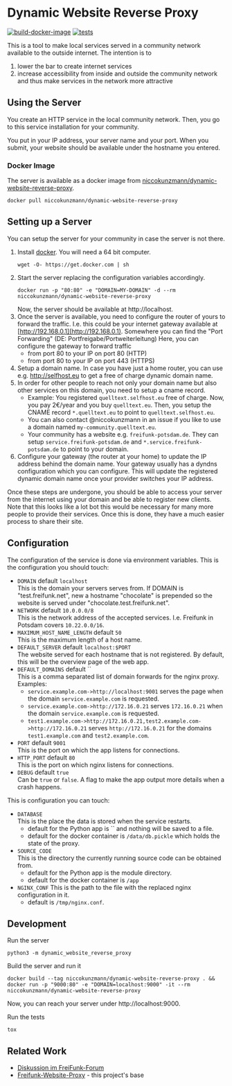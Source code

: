 Dynamic Website Reverse Proxy
=============================

[![build-docker-image](https://github.com/AmmanVMS/dynamic-website-reverse-proxy/actions/workflows/build-docker-image.yml/badge.svg)](https://github.com/AmmanVMS/dynamic-website-reverse-proxy/actions/workflows/build-docker-image.yml)
[![tests](https://github.com/AmmanVMS/dynamic-website-reverse-proxy/actions/workflows/tests.yml/badge.svg)](https://github.com/AmmanVMS/dynamic-website-reverse-proxy/actions/workflows/tests.yml)

This is a tool to make local services served in a community network available to the outside internet.
The intention is to
1. lower the bar to create internet services
2. increase accessibility from inside and outside the community network and thus make services in the network more attractive

Using the Server
----------------

You create an HTTP service in the local community network.
Then, you go to this service installation for your community.

You put in your IP address, your server name and your port.
When you submit, your website should be available under the hostname you entered.

### Docker Image

The server is available as a docker image from [niccokunzmann/dynamic-website-reverse-proxy](https://hub.docker.com/r/niccokunzmann/dynamic-website-reverse-proxy).

    docker pull niccokunzmann/dynamic-website-reverse-proxy

Setting up a Server
-------------------

You can setup the server for your community in case the server is not there.
1. Install [docker](https://docs.docker.com/install).
   You will need a 64 bit computer.
   ```
   wget -O- https://get.docker.com | sh
   ```
2. Start the server replacing the configuration variables accordingly.
   ```
   docker run -p "80:80" -e "DOMAIN=MY-DOMAIN" -d --rm niccokunzmann/dynamic-website-reverse-proxy
   ```
   Now, the server should be available at http://localhost.
3. Once the server is available, you need to configure the router of yours to forward the traffic.
   I.e. this could be your internet gateway available at [http://192.168.0.1](http://192.168.0.1).
   Somewhere you can find the "Port Forwarding" (DE: Portfreigabe/Portweiterleitung)
   Here, you can configure the gateway to forward traffic
   - from port 80 to your IP on port 80 (HTTP)
   - from port 80 to your IP on port 443 (HTTPS)
4. Setup a domain name.
   In case you have just a home router, you can use e.g. http://selfhost.eu to get a free of charge dynamic domain name.
5. In order for other people to reach not only your domain name but also other services on this domain,
   you need to setup a cname record.
   - Example:
     You registered `quelltext.selfhost.eu` free of charge.
     Now, you pay 2€/year and you buy `quelltext.eu`.
     Then, you setup the CNAME record `*.quelltext.eu` to point to `quelltext.selfhost.eu`.
   - You can also contact @niccokunzmann in an issue if you like to use a domain named `my-community.quelltext.eu`.
   - Your community has a website e.g. `freifunk-potsdam.de`.
     They can setup `service.freifunk-potsdam.de` and `*.service.freifunk-potsdam.de` to point to your domain.
6. Configure your gateway (the router at your home) to update the IP address behind the domain name.
   Your gateway usually has a dyndns configuration which you can configure.
   This will update the registered dynamic domain name once your provider switches your IP address.

Once these steps are undergone, you should be able to access your server from the internet using your domain and
be able to register new clients.
Note that this looks like a lot bot this would be necessary for many more people to provide their services.
Once this is done, they have a much easier process to share their site.

Configuration
-------------

The configuration of the service is done via environment variables.
This is the configuration you should touch:

- `DOMAIN` default `localhost`  
  This is the domain your servers serves from.
  If DOMAIN is "test.freifunk.net", new a hostname "chocolate" is prepended so the website is served under "chocolate.test.freifunk.net".
- `NETWORK` default `10.0.0.0/8`  
  This is the network address of the accepted services.
  I.e. Freifunk in Potsdam covers `10.22.0.0/16`.
- `MAXIMUM_HOST_NAME_LENGTH` default `50`  
  This is the maximum length of a host name.
- `DEFAULT_SERVER` default `localhost:$PORT`  
  The website served for each hostname that is not registered.
  By default, this will be the overview page of the web app.
- `DEFAULT_DOMAINS` default ``  
  This is a comma separated list of domain forwards for the nginx proxy. Examples:
  - `service.example.com->http://localhost:9001` serves the page when the domain `service.example.com` is requested.
  - `service.example.com->http://172.16.0.21` serves `172.16.0.21` when the domain `service.example.com` is requested.
  - `test1.example.com->http://172.16.0.21,test2.example.com->http://172.16.0.21` serves `http://172.16.0.21` for the domains `test1.example.com` and `test2.example.com`.
- `PORT` default `9001`  
  This is the port on which the app listens for connections.
- `HTTP_PORT` default `80`  
  This is the port on which nginx listens for connections.
- `DEBUG` default `true`  
  Can be `true` or `false`.
  A flag to make the app output more details when a crash happens.

This is configuration you can touch:
- `DATABASE`  
  This is the place the data is stored when the service restarts.
  - default for the Python app is `` and nothing will be saved to a file.
  - default for the docker container is `/data/db.pickle` which holds the state of the proxy.
- `SOURCE_CODE`  
  This is the directory the currently running source code can be obtained from.
  - default for the Python app is the module directory.
  - default for the docker container is `/app`
- `NGINX_CONF`
  This is the path to the file with the replaced nginx configuration in it.
  - default is `/tmp/nginx.conf`.

Development
-----------


Run the server

    python3 -m dynamic_website_reverse_proxy

Build the server and run it 

    docker build --tag niccokunzmann/dynamic-website-reverse-proxy . && docker run -p "9000:80" -e "DOMAIN=localhost:9000" -it --rm niccokunzmann/dynamic-website-reverse-proxy

Now, you can reach your server under http://localhost:9000.

Run the tests

    tox

Related Work
------------

- [Diskussion im FreiFunk-Forum](https://forum.freifunk.net/t/lokale-webdienste-freigeben/18625)
- [Freifunk-Website-Proxy](https://github.com/Freifunk-Potsdam/freifunk-website-proxy) - this project's base

